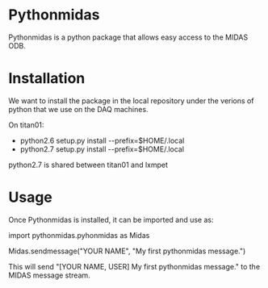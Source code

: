 # Pythonmidas

Pythonmidas is a python package that allows easy access to the MIDAS ODB.

# Installation

We want to install the package in the local repository under the verions of python that we use on the DAQ machines.

On titan01: 

* python2.6 setup.py install --prefix=$HOME/.local
* python2.7 setup.py install --prefix=$HOME/.local
            
python2.7 is shared between titan01 and lxmpet

# Usage

Once Pythonmidas is installed, it can be imported and use as:

import pythonmidas.pyhonmidas as Midas

Midas.sendmessage("YOUR NAME", "My first pythonmidas message.")

This will send "[YOUR NAME, USER] My first pythonmidas message." to the MIDAS message stream.
